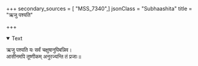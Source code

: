 +++
secondary_sources = [ "MSS_7340",]
jsonClass = "Subhaashita"
title = "ऋजु पश्यति"

+++

<details open><summary>Text</summary>

ऋजु पश्यति यः सर्वं चक्षुषानुपिबन्निव।  
आसीनमपि तूष्णीकम् अनुरज्यन्ति तं प्रजाः॥
</details>
